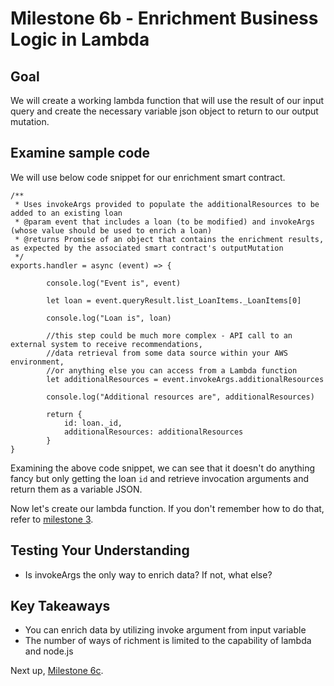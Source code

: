 # Milestone 6b - Enrichment Business Logic in Lambda

## Goal
We will create a working lambda function that will use the result of our input query and create the necessary variable json object to return to our output mutation.

## Examine sample code
We will use below code snippet for our enrichment smart contract.
```
/**
 * Uses invokeArgs provided to populate the additionalResources to be added to an existing loan
 * @param event that includes a loan (to be modified) and invokeArgs (whose value should be used to enrich a loan)
 * @returns Promise of an object that contains the enrichment results, as expected by the associated smart contract's outputMutation
 */
exports.handler = async (event) => {

        console.log("Event is", event)

        let loan = event.queryResult.list_LoanItems._LoanItems[0]

        console.log("Loan is", loan)

        //this step could be much more complex - API call to an external system to receive recommendations,
        //data retrieval from some data source within your AWS environment,
        //or anything else you can access from a Lambda function
        let additionalResources = event.invokeArgs.additionalResources

        console.log("Additional resources are", additionalResources)

        return {
            id: loan._id,
            additionalResources: additionalResources
        }
}
```

Examining the above code snippet, we can see that it doesn't do anything fancy but only getting the loan `id` and retrieve invocation arguments and return them as a variable JSON.

Now let's create our lambda function. If you don't remember how to do that, refer to [milestone 3](./README-Milestone3.md).

## Testing Your Understanding

* Is invokeArgs the only way to enrich data? If not, what else?

## Key Takeaways

* You can enrich data by utilizing invoke argument from input variable
* The number of ways of richment is limited to the capability of lambda and node.js

Next up, [Milestone 6c](README-Milestone6c.md).